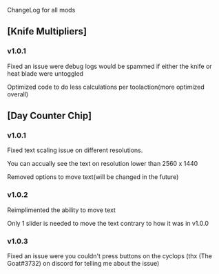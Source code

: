 ChangeLog for all mods

## [Knife Multipliers]

### v1.0.1
Fixed an issue were debug logs would be spammed if either the knife or heat blade were untoggled

Optimized code to do less calculations per toolaction(more optimized overall)

## [Day Counter Chip]

### v1.0.1
Fixed text scaling issue on different resolutions.

You can accually see the text on resolution lower than 2560 x 1440

Removed options to move text(will be changed in the future)

### v1.0.2
Reimplimented the ability to move text

Only 1 slider is needed to move the text contrary to how it was in v1.0.0

### v1.0.3
Fixed an issue were you couldn't press buttons on the cyclops
(thx (The Goat#3732) on discord for telling me about the issue)
